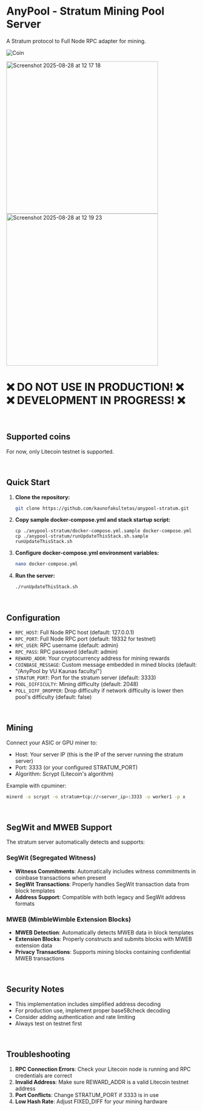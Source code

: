 # AnyPool - Stratum Mining Pool Server

A Stratum protocol to Full Node RPC adapter for mining.

![Coin](https://img.shields.io/badge/Coin-Litecoin_Testnet-green.svg)


<img height="400" alt="Screenshot 2025-08-28 at 12 17 18" src="https://github.com/user-attachments/assets/11074d46-6a85-4043-a016-092d1daac4be" /> <img height="400" alt="Screenshot 2025-08-28 at 12 19 23" src="https://github.com/user-attachments/assets/6ab2d8f1-f436-400d-a9e4-f6ead9e69dee" />
<br/>



# ❌ DO NOT USE IN PRODUCTION! ❌ <br/> ❌ DEVELOPMENT IN PROGRESS! ❌

<br/>

## Supported coins
For now, only Litecoin testnet is supported.

<br/>

## Quick Start

1. **Clone the repository:**
   ```bash
   git clone https://github.com/kaunofakultetas/anypool-stratum.git
   ```

2. **Copy sample docker-compose.yml and stack startup script:**
   ```
   cp ./anypool-stratum/docker-compose.yml.sample docker-compose.yml
   cp ./anypool-stratum/runUpdateThisStack.sh.sample runUpdateThisStack.sh
   ```

3. **Configure docker-compose.yml environment variables:**
   ```bash
   nano docker-compose.yml
   ```

4. **Run the server:**
   ```bash
   ./runUpdateThisStack.sh
   ```

<br/>

## Configuration

- `RPC_HOST`: Full Node RPC host (default: 127.0.0.1)
- `RPC_PORT`: Full Node RPC port (default: 19332 for testnet)
- `RPC_USER`: RPC username (default: admin)
- `RPC_PASS`: RPC password (default: admin)
- `REWARD_ADDR`: Your cryptocurrency address for mining rewards
- `COINBASE_MESSAGE`: Custom message embedded in mined blocks (default: "/AnyPool by VU Kaunas faculty/")
- `STRATUM_PORT`: Port for the stratum server (default: 3333)
- `POOL_DIFFICULTY`: Mining difficulty (default: 2048)
- `POLL_DIFF_DROPPER`: Drop difficulty if network difficulty is lower then pool's difficulty (default: false)

<br/>

## Mining

Connect your ASIC or GPU miner to:
- Host: Your server IP (this is the IP of the server running the stratum server)
- Port: 3333 (or your configured STRATUM_PORT)
- Algorithm: Scrypt (Litecoin's algorithm)

Example with cpuminer:
```bash
minerd -a scrypt -o stratum+tcp://<server_ip>:3333 -u worker1 -p x
```

<br/>

## SegWit and MWEB Support

The stratum server automatically detects and supports:


### SegWit (Segregated Witness)
- **Witness Commitments**: Automatically includes witness commitments in coinbase transactions when present
- **SegWit Transactions**: Properly handles SegWit transaction data from block templates
- **Address Support**: Compatible with both legacy and SegWit address formats

### MWEB (MimbleWimble Extension Blocks)
- **MWEB Detection**: Automatically detects MWEB data in block templates
- **Extension Blocks**: Properly constructs and submits blocks with MWEB extension data
- **Privacy Transactions**: Supports mining blocks containing confidential MWEB transactions

<br/>

## Security Notes

- This implementation includes simplified address decoding
- For production use, implement proper base58check decoding
- Consider adding authentication and rate limiting
- Always test on testnet first

<br/>

## Troubleshooting

1. **RPC Connection Errors**: Check your Litecoin node is running and RPC credentials are correct
2. **Invalid Address**: Make sure REWARD_ADDR is a valid Litecoin testnet address
3. **Port Conflicts**: Change STRATUM_PORT if 3333 is in use
4. **Low Hash Rate**: Adjust FIXED_DIFF for your mining hardware

